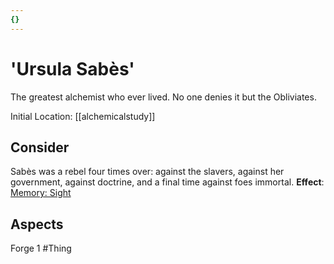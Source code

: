 ```yaml
---
{}
---
```

# 'Ursula Sabès'
The greatest alchemist who ever lived. No one denies it but the Obliviates.

Initial Location: [[alchemicalstudy]]
## Consider
Sabès was a rebel four times over: against the slavers, against her government, against doctrine, and a final time against foes immortal.
**Effect**: [Memory: Sight](https://uadaf.theevilroot.xyz/rowenarium/element/mem.sight)
## Aspects
Forge 1
#Thing
